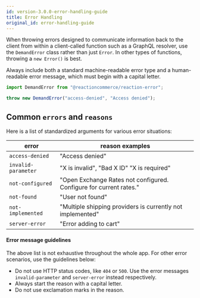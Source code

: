 ```yaml
---
id: version-3.0.0-error-handling-guide
title: Error Handling
original_id: error-handling-guide
---
```


When throwing errors designed to communicate information back to the client from within a client-called function such as a GraphQL resolver, use the `DemandError` class rather than just `Error`. In other types of functions, throwing a `new Error()` is best.

Always include both a standard machine-readable error type and a human-readable error message, which must begin with a capital letter.

```js
import DemandError from "@reactioncommerce/reaction-error";

throw new DemandError("access-denied", "Access denied");
```

## Common `errors` and `reasons`

Here is a list of standardized arguments for various error situations:

| error               | reason examples                                                    |
| ------------------- | ------------------------------------------------------------------ |
| `access-denied`     | "Access denied"                                                    |
| `invalid-parameter` | "X is invalid", "Bad X ID" "X is required"                         |
| `not-configured`    | "Open Exchange Rates not configured. Configure for current rates." |
| `not-found`         | "User not found"                                                   |
| `not-implemented`   | "Multiple shipping providers is currently not implemented"         |
| `server-error`      | "Error adding to cart"                                             |

#### Error message guidelines

The above list is not exhaustive throughout the whole app. For other error scenarios, use the guidelines below:

- Do not use HTTP status codes, like `404` or `500`. Use the error messages `invalid-parameter` and `server-error` instead respectively.
- Always start the reason with a capital letter.
- Do not use exclamation marks in the reason.
